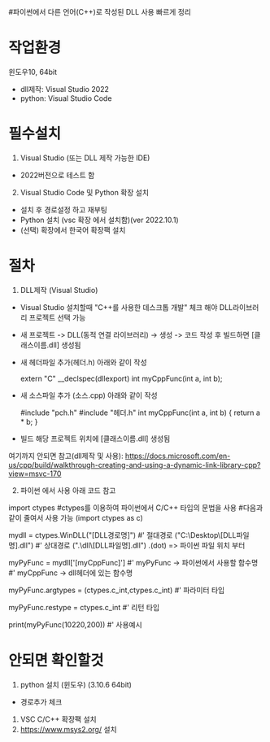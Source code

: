 #파이썬에서 다른 언어(C++)로 작성된 DLL 사용 빠르게 정리

작업환경
===================================


윈도우10, 64bit
- dll제작: Visual Studio 2022
- python: Visual Studio Code 




필수설치
===================================


1. Visual Studio (또는 DLL 제작 가능한 IDE)
 - 2022버전으로 테스트 함
 
2. Visual Studio Code 및 Python 확장 설치
 - 설치 후 경로설정 하고 재부팅
 - Python 설치 (vsc 확장 에서 설치함)(ver 2022.10.1)
 - (선택) 확장에서 한국어 확장팩 설치
 
 
 
 
절차
===================================


1. DLL제작 (Visual Studio)

 - Visual Studio 설치할때 "C++를 사용한 데스크톱 개발" 체크 해야 DLL라이브러리 프로젝트 선택 가능
 
 - 새 프로젝트 -> DLL(동적 연결 라이브러리) -> 생성 -> 코드 작성 후 빌드하면 [클래스이름.dll] 생성됨
 
 - 새 헤더파일 추가(헤더.h) 
	아래와 같이 작성
  
	extern "C" __declspec(dllexport) int myCppFunc(int a, int b);
	
 - 새 소스파일 추가 (소스.cpp)
	아래와 같이 작성
  
	#include "pch.h"
	#include "헤더.h"
	int myCppFunc(int a, int b) { return a * b; }

 - 빌드
	해당 프로젝트 위치에 [클래스이름.dll] 생성됨

 
여기까지 안되면 참고(dll제작 및 사용): https://docs.microsoft.com/en-us/cpp/build/walkthrough-creating-and-using-a-dynamic-link-library-cpp?view=msvc-170



2. 파이썬 에서 사용
아래 코드 참고

import ctypes 
#ctypes를 이용하여 파이썬에서 C/C++ 타입의 문법을 사용
#다음과 같이 줄여서 사용 가능 (import ctypes as c)

mydll = ctypes.WinDLL("[DLL경로명]")
#' 절대경로 ("C:\\Desktop\\[DLL파일명].dll")
#' 상대경로 (".\\dll\\[DLL파일명].dll")   .(dot) => 파이썬 파일 위치 부터

myPyFunc = mydll['[myCppFunc]']
#' myPyFunc -> 파이썬에서 사용할 함수명
#' myCppFunc -> dll헤더에 있는 함수명

myPyFunc.argtypes = (ctypes.c_int,ctypes.c_int)
#' 파라미터 타입

myPyFunc.restype = ctypes.c_int
#' 리턴 타입

print(myPyFunc(10220,200))
#' 사용예시
















안되면 확인할것
===================================

1. python 설치 (윈도우) (3.10.6 64bit)
 - 경로추가 체크
1. VSC C/C++ 확장팩 설치
1. https://www.msys2.org/ 설치

